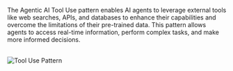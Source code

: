 The Agentic AI Tool Use pattern enables AI agents to leverage external tools like web searches, APIs, and databases to enhance their capabilities and overcome the limitations of their pre-trained data. This pattern allows agents to access real-time information, perform complex tasks, and make more informed decisions. <br/><br/>

![Tool Use Pattern](https://substackcdn.com/image/fetch/$s_!B2nY!,f_auto,q_auto:good,fl_progressive:steep/https%3A%2F%2Fsubstack-post-media.s3.amazonaws.com%2Fpublic%2Fimages%2F1a9fbda7-77a8-4a7a-ac2c-077fb98e53a6_716x552.gif)
